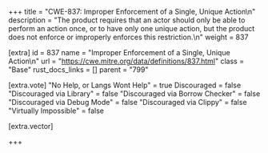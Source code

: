 +++
title = "CWE-837: Improper Enforcement of a Single, Unique Action\n"
description = "The product requires that an actor should only be able to perform an action once, or to have only one unique action, but the product does not enforce or improperly enforces this restriction.\n"
weight = 837

[extra]
id = 837
name = "Improper Enforcement of a Single, Unique Action\n"
url = "https://cwe.mitre.org/data/definitions/837.html"
class = "Base"
rust_docs_links = []
parent = "799"

[extra.vote]
"No Help, or Langs Wont Help" = true
Discouraged = false
"Discouraged via Library" = false
"Discouraged via Borrow Checker" = false
"Discouraged via Debug Mode" = false
"Discouraged via Clippy" = false
"Virtually Impossible" = false

[extra.vector]

+++